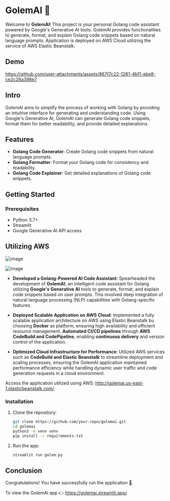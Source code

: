 # GolemAI 🤖

Welcome to **GolemAI**! This project is your personal Golang code assistant powered by Google's Generative AI tools. 
GolemAI provides functionalities to generate, format, and explain Golang code snippets based on natural language prompts.
Application is deployed on AWS Cloud utilizing the service of AWS Elastic Beanstalk.

## Demo
https://github.com/user-attachments/assets/867f7c22-1261-4b11-abe8-ce2c28a398e7

## Intro
GolemAI aims to simplify the process of working with Golang by providing an intuitive interface for generating and understanding code. 
Using Google's Generative AI, GolemAI can generate Golang code snippets, format them for better readability, and provide detailed explanations.

## Features
* **Golang Code Generator**: Create Golang code snippets from natural language prompts.
* **Golang Formatter**: Format your Golang code for consistency and readability.
* **Golang Code Explainer**: Get detailed explanations of Golang code snippets.

## Getting Started
### Prerequisites
- Python 3.7+
- Streamlit
- Google Generative AI API access

## Utilizing AWS
![image](https://github.com/user-attachments/assets/a9d9ba70-d874-4d83-8bee-4723718fa1f1)

![image](https://github.com/user-attachments/assets/ddb3118b-b172-473c-a52c-1222474604ca)
* **Developed a Golang-Powered AI Code Assistant**: Spearheaded the development of **GolemAI**, an intelligent code assistant for Golang utilizing **Google's Generative AI** tools to generate, format, and explain code snippets based on user prompts. This involved deep integration of natural language processing (NLP) capabilities with Golang-specific features.

* **Deployed Scalable Application on AWS Cloud**: Implemented a fully scalable application architecture on AWS using Elastic Beanstalk bu choosing **Docker** as platform, ensuring high availability and efficient resource management. **Automated CI/CD pipelines** through **AWS CodeBuild and CodePipeline**, enabling **continuous delivery** and version control of the application.
* **Optimized Cloud Infrastructure for Performance**: Utilized AWS services such as **CodeBuild and Elastic Beanstalk** to streamline deployment and scaling processes, ensuring the GolemAI application maintained performance efficiency while handling dynamic user traffic and code generation requests in a cloud environment.

Access the application utilized using AWS: http://golemai.us-east-1.elasticbeanstalk.com/
### Installation
1. Clone the repository:
   ```bash
   git clone https://github.com/your-repo/golemai.git
   cd golemai
   python3 -m venv venv
   pip install -r requirements.txt
2. Run the app:
   ```bash
   streamlit run golem.py


## Conclusion
Congratulations! You have successfully run the application 🚀️.

To view the GolemAI app 👉 https://golemai.streamlit.app/

